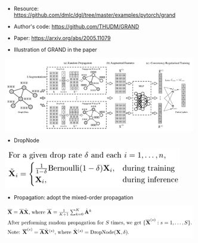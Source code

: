 - Resource: https://github.com/dmlc/dgl/tree/master/examples/pytorch/grand

- Author's code: https://github.com/THUDM/GRAND

- Paper: https://arxiv.org/abs/2005.11079

- Illustration of GRAND in the paper

![illustration of GRAND](assets/papers_05.png)

- DropNode

![dropnode](assets/dropnode.png)

- Propagation: adopt the mixed-order propagation

![propagation](assets/propagation.png)
